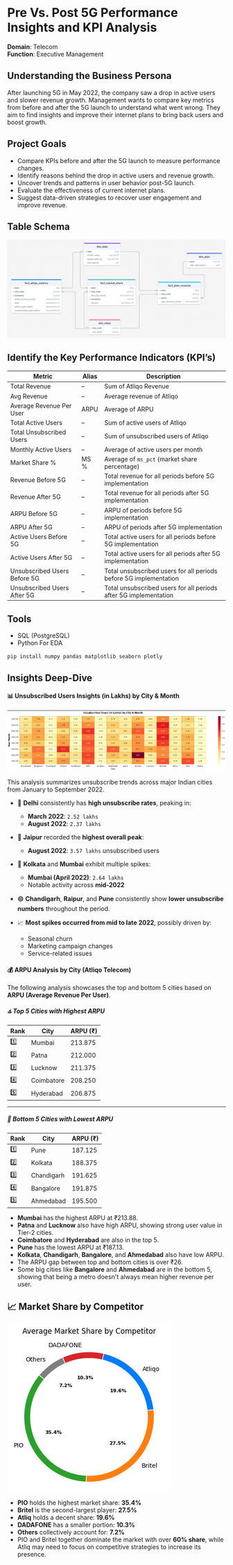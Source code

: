 # Pre Vs. Post 5G Performance Insights and KPI Analysis
__Domain__:  Telecom          
__Function__: Executive Management

## Understanding the Business Persona
After launching 5G in May 2022, the company saw a drop in active users and slower revenue growth. Management wants to compare key metrics from before and after the 5G launch to understand what went wrong. They aim to find insights and improve their internet plans to bring back users and boost growth.


## Project Goals
- Compare KPIs before and after the 5G launch to measure performance changes.
- Identify reasons behind the drop in active users and revenue growth.
- Uncover trends and patterns in user behavior post-5G launch.
- Evaluate the effectiveness of current internet plans.
- Suggest data-driven strategies to recover user engagement and improve revenue.

## Table Schema
![](https://github.com/Shandeep-Raula/Post-5G-Performance-Insights-and-KPI-Analysis/blob/main/Figure/Data%20Model.png)

## Identify the Key Performance Indicators (KPI’s)
| **Metric**                   | **Alias** | **Description**                                                   |
| ---------------------------- | --------- | ----------------------------------------------------------------- |
| Total Revenue                | –         | Sum of Atliqo Revenue                                             |
| Avg Revenue                  | –         | Average revenue of Atliqo                                         |
| Average Revenue Per User     | ARPU      | Average of ARPU                                                   |
| Total Active Users           | –         | Sum of active users of Atliqo                                     |
| Total Unsubscribed Users     | –         | Sum of unsubscribed users of Atliqo                               |
| Monthly Active Users         | –         | Average of active users per month                                 |
| Market Share %               | MS %      | Average of `ms_pct` (market share percentage)                     |
| Revenue Before 5G            | –         | Total revenue for all periods before 5G implementation            |
| Revenue After 5G             | –         | Total revenue for all periods after 5G implementation             |
| ARPU Before 5G               | –         | ARPU of periods before 5G implementation                          |
| ARPU After 5G                | –         | ARPU of periods after 5G implementation                           |
| Active Users Before 5G       | –         | Total active users for all periods before 5G implementation       |
| Active Users After 5G        | –         | Total active users for all periods after 5G implementation        |
| Unsubscribed Users Before 5G | –         | Total unsubscribed users for all periods before 5G implementation |
| Unsubscribed Users After 5G  | –         | Total unsubscribed users for all periods after 5G implementation  |

## Tools 
- SQL (PostgreSQL)
- Python For EDA
```
pip install numpy pandas matplotlib seaborn plotly 
```

## Insights Deep-Dive 

#### 📊 Unsubscribed Users Insights (in Lakhs) by City & Month
![](https://github.com/Shandeep-Raula/Pre-vs-Post-5G-Performance-Insights-and-KPI-Analysis/blob/main/Figure/Unsubscribed%20Users%20(in%20Lakhs)%20by%20City%20%26%20Month.png)

This analysis summarizes unsubscribe trends across major Indian cities from January to September 2022.
- 📍 **Delhi** consistently has **high unsubscribe rates**, peaking in:
  - **March 2022**: `2.52 lakhs`
  - **August 2022**: `2.37 lakhs`

- 🔺 **Jaipur** recorded the **highest overall peak**:
  - **August 2022**: `3.57 lakhs` unsubscribed users

- 🌆 **Kolkata** and **Mumbai** exhibit multiple spikes:
  - **Mumbai (April 2022)**: `2.64 lakhs`
  - Notable activity across **mid-2022**

- 🟢 **Chandigarh**, **Raipur**, and **Pune** consistently show **lower unsubscribe numbers** throughout the period.

- 📈 **Most spikes occurred from mid to late 2022**, possibly driven by:
  - Seasonal churn
  - Marketing campaign changes
  - Service-related issues

#### 💰 ARPU Analysis by City (Atliqo Telecom)

The following analysis showcases the top and bottom 5 cities based on **ARPU (Average Revenue Per User)**.
##### 🔝 Top 5 Cities with Highest ARPU

| Rank | City        | ARPU (₹) |
|------|-------------|----------|
| 1️⃣   | Mumbai      | 213.875  |
| 2️⃣   | Patna       | 212.000  |
| 3️⃣   | Lucknow     | 211.375  |
| 4️⃣   | Coimbatore  | 208.250  |
| 5️⃣   | Hyderabad   | 206.875  |

---

##### 🏡 Bottom 5 Cities with Lowest ARPU

| Rank | City        | ARPU (₹) |
|------|-------------|----------|
| 1️⃣   | Pune        | 187.125  |
| 2️⃣   | Kolkata     | 188.375  |
| 3️⃣   | Chandigarh  | 191.625  |
| 4️⃣   | Bangalore   | 191.875  |
| 5️⃣   | Ahmedabad   | 195.500  |

- **Mumbai** has the highest ARPU at ₹213.88.
- **Patna** and **Lucknow** also have high ARPU, showing strong user value in Tier-2 cities.
- **Coimbatore** and **Hyderabad** are also in the top 5.
- **Pune** has the lowest ARPU at ₹187.13.
- **Kolkata**, **Chandigarh**, **Bangalore**, and **Ahmedabad** also have low ARPU.
- The ARPU gap between top and bottom cities is over ₹26.
- Some big cities like **Bangalore** and **Ahmedabad** are in the bottom 5, showing that being a metro doesn't always mean higher revenue per user.

## 📈 Market Share by Competitor
![](https://github.com/Shandeep-Raula/Pre-vs-Post-5G-Performance-Insights-and-KPI-Analysis/blob/main/Figure/competitor%20holds%20the%20highest%20market%20share.png)
- **PIO** holds the highest market share: **35.4%**
- **Britel** is the second-largest player: **27.5%**
- **Atliq** holds a decent share: **19.6%**
- **DADAFONE** has a smaller portion: **10.3%**
- **Others** collectively account for: **7.2%**
- PIO and Britel together dominate the market with over **60% share**, while Atliq may need to focus on competitive strategies to increase its presence.

